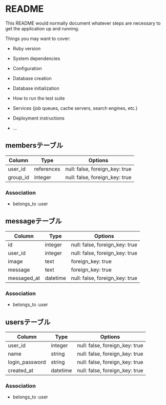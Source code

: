 # README

This README would normally document whatever steps are necessary to get the
application up and running.

Things you may want to cover:

* Ruby version

* System dependencies

* Configuration

* Database creation

* Database initialization

* How to run the test suite

* Services (job queues, cache servers, search engines, etc.)

* Deployment instructions

* ...


## membersテーブル

|Column|Type|Options|
|------|----|-------|
|user_id|references|null: false, foreign_key: true|
|group_id|integer|null: false, foreign_key: true|

### Association
- belongs_to :user



## messageテーブル

|Column|Type|Options|
|------|----|-------|
|id|integer|null: false, foreign_key: true|
|user_id|integer|null: false, foreign_key: true|
|image|text|foreign_key: true|
|message|text|foreign_key: true|
|messaged_at|datetime|null: false, foreign_key: true|

### Association
- belongs_to :user

## usersテーブル

|Column|Type|Options|
|------|----|-------|
|user_id|integer|null: false, foreign_key: true|
|name|string|null: false, foreign_key: true|
|login_password|string|null: false, foreign_key: true|
|created_at|datetime|null: false, foreign_key: true|

### Association
- belongs_to :user




